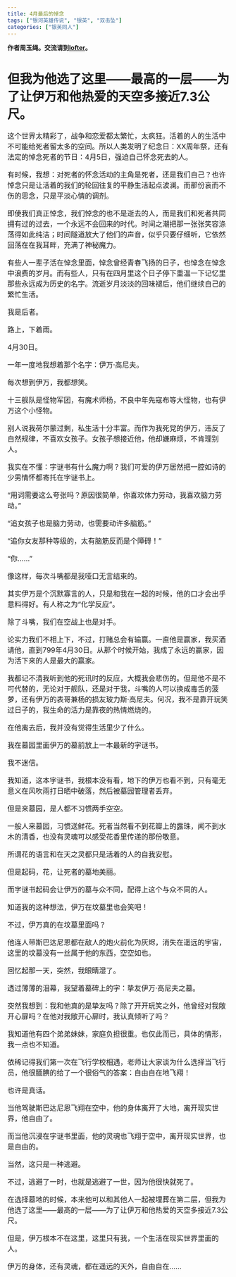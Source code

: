 ```yaml
---
title: 4月最后的悼念
tags: ["银河英雄传说", "银英", "双击坠"] 
categories: ["银英同人"]
---
```

__作者周玉绳。交流请到[lofter](https://tiara0204.lofter.com/)。__

# 但我为他选了这里——最高的一层——为了让伊万和他热爱的天空多接近7.3公尺。
<font size="3">
这个世界太精彩了，战争和恋爱都太繁忙，太疯狂。活着的人的生活中不可能给死者留太多的空间。所以人类发明了纪念日：XX周年祭，还有法定的悼念死者的节日：4月5日，强迫自己怀念死去的人。

有时候，我想：对死者的怀念活动的主角是死者，还是我们自己？也许悼念只是让活着的我们的轮回往复的平静生活起点波澜。而那份哀而不伤的思念，只是平淡心情的调剂。

即使我们真正悼念，我们悼念的也不是逝去的人，而是我们和死者共同拥有过的过去，一个永远不会回来的时代。时间之潮把那一张张笑容涤荡得如此纯洁；时间隧道放大了他们的声音，似乎只要仔细听，它依然回荡在在我耳畔，充满了神秘魔力。

有些人一辈子活在悼念里面，悼念曾经青春飞扬的日子，也悼念在悼念中浪费的岁月。而有些人，只有在四月里这个日子停下重温一下记忆里那些永远成为历史的名字。流逝岁月淡淡的回味褪后，他们继续自己的繁忙生活。

我是后者。

路上，下着雨。

4月30日。

一年一度地我想着那个名字：伊万·高尼夫。

每次想到伊万，我都想笑。

十三舰队是怪物军团，有魔术师杨，不良中年先寇布等大怪物，也有伊万这个小怪物。

别人说我荷尔蒙过剩，私生活十分丰富。而作为我死党的伊万，违反了自然规律，不喜欢女孩子。女孩子想接近他，他却嫌麻烦，不肯理别人。

我实在不懂：字谜书有什么魔力啊？我们可爱的伊万居然把一腔如诗的少男情怀都寄托在字谜书上。

“用词需要这么夸张吗？原因很简单，你喜欢体力劳动，我喜欢脑力劳动。”

“追女孩子也是脑力劳动，也需要动许多脑筋。”

“追你女友那种等级的，太有脑筋反而是个障碍！”

“你……”

像这样，每次斗嘴都是我哑口无言结束的。

其实伊万是个沉默寡言的人，只是和我在一起的时候，他的口才会出乎意料得好。有人称之为“化学反应”。

除了斗嘴，我们在空战上也是对手。

论实力我们不相上下，不过，打赌总会有输赢。一直他是赢家，我买酒请他，直到799年4月30日。从那个时候开始，我成了永远的赢家，因为活下来的人是最大的赢家。

我都记不清我听到他的死讯时的反应，大概我会悲伤的。但是他不是不可代替的，无论对于舰队，还是对于我，斗嘴的人可以换成毒舌的菠萝，还有伊万的表哥兼杨的损友玻力斯·高尼夫。何况，我不是靠开玩笑过日子的，我生命的活力是靠夜的热情燃烧的。

在他离去后，我并没有觉得生活里少了什么。

我在墓园里面伊万的墓前放上一本最新的字谜书。

我不迷信。

我知道，这本字谜书，我根本没有看，地下的伊万也看不到，只有毫无意义在风吹雨打日晒中破落，然后被墓园管理者丢弃。

但是来墓园，是人都不习惯两手空空。

一般人来墓园，习惯送鲜花。死者当然看不到花瓣上的露珠，闻不到水木的清香，也没有灵魂可以感受花香里传递的那份敬意。

所谓花的语言和在天之灵都只是活着的人的自我安慰。

但是起码，花，让死者的墓地美丽。

而字谜书起码会让伊万的墓与众不同，配得上这个与众不同的人。

知道我的这种想法，伊万在坟墓里也会笑吧！

不过，伊万真的在坟墓里面吗？

他连人带斯巴达尼恩都在敌人的炮火前化为灰烬，消失在遥远的宇宙，这里的坟墓没有一丝属于他的东西，空空如也。

回忆起那一天，突然，我眼睛湿了。

透过薄薄的泪幕，我望着墓碑上的字：挚友伊万·高尼夫之墓。

突然我想到：我和他真的是挚友吗？除了开开玩笑之外，他曾经对我敞开心扉吗？在他对我敞开心扉时，我认真倾听了吗？

我知道他有四个弟弟妹妹，家庭负担很重。也仅此而已，具体的情形，我一点也不知道。

依稀记得我们第一次在飞行学校相遇，老师让大家谈为什么选择当飞行员，他很腼腆的给了一个很俗气的答案：自由自在地飞翔！

也许是真话。

当他驾驶斯巴达尼恩飞翔在空中，他的身体离开了大地，离开现实世界，他自由了。

而当他沉浸在字谜书里面，他的灵魂也飞翔于空中，离开现实世界，也是自由的。

当然，这只是一种逃避。

不过，逃避了一时，也就是逃避了一世，因为他很快就死了。

在选择墓地的时候，本来他可以和其他人一起被埋葬在第二层，但我为他选了这里——最高的一层——为了让伊万和他热爱的天空多接近7.3公尺。

但是，伊万根本不在这里，这里只有我，一个生活在现实世界里面的人。

伊万的身体，还有灵魂，都在遥远的天外，自由自在……

</font>
